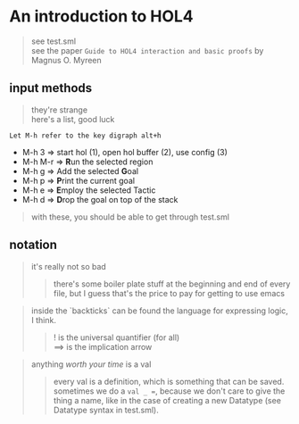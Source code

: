 # An introduction to HOL4
> see test.sml  
> see the paper `Guide to HOL4 interaction and basic proofs` by Magnus O. Myreen  

## input methods
> they're strange  
> here's a list, good luck  

`Let M-h refer to the key digraph alt+h`  
+ M-h 3 => start hol (1), open hol buffer (2), use config (3)  
+ M-h M-r => **R**un the selected region  
+ M-h g => Add the selected **G**oal  
+ M-h p => **P**rint the current goal  
+ M-h e => **E**mploy the selected Tactic  
+ M-h d => **D**rop the goal on top of the stack  

> with these, you should be able to get through test.sml

## notation
> it's really not so bad  
>> there's some boiler plate stuff at the beginning and end of every file, but I guess that's the price to pay for getting to use emacs  

> inside the \`backticks\` can be found the language for expressing logic, I think.  
>> ! is the universal quantifier (for all)  
>> ==> is the implication arrow  

> anything *worth your time* is a val  
>> every val is a definition, which is something that can be saved.  
>> sometimes we do a `val _ =`, because we don't care to give the thing a name, like in the case of creating a new Datatype (see Datatype syntax in test.sml).  

